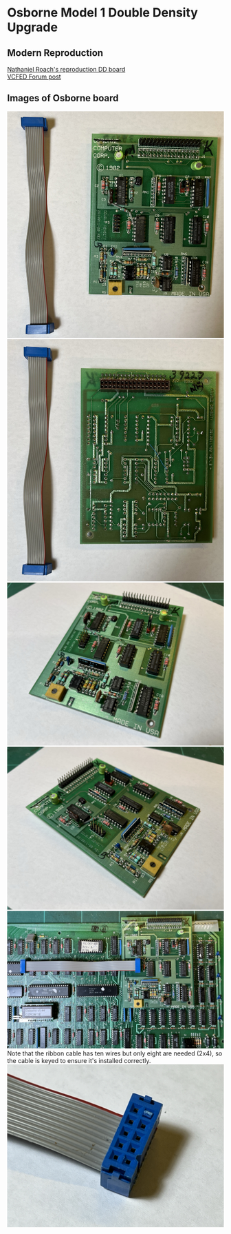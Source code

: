 # Osborne Model 1 Double Density Upgrade
## Modern Reproduction
[Nathaniel Roach's reproduction DD board](https://gitlab.com/NRoach44/occ1-dd-upgrade)<br>
[VCFED Forum post](https://forum.vcfed.org/index.php?threads/reproduction-osborne-1-dd-upgrade-card.1239167/)

## Images of Osborne board
![Daughterboard_1](OCC1_DD_Daughterboard1.jpg)
![Daughterboard_2](OCC1_DD_Daughterboard2.jpg)
![Daughterboard_3](OCC1_DD_Daughterboard3.jpg)
![Daughterboard_4](OCC1_DD_Daughterboard4.jpg)
![Motherboard & Daughterboard](OCC1_Motherboard_DD_Daughterboard.jpg)
Note that the ribbon cable has ten wires but only eight are needed (2x4), so the cable is keyed to ensure it's installed correctly.
![Daughterboard cable](OCC1_DD_Daughterboard_Cable.jpg)

